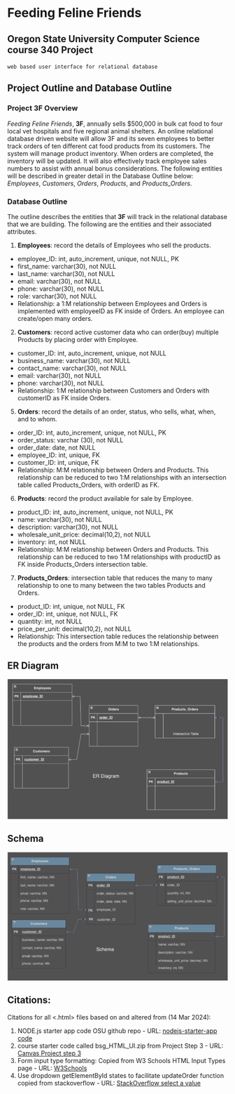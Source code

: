 # Feeding Feline Friends
## Oregon State University Computer Science course 340 Project
    web based user interface for relational database

## Project Outline and Database Outline
### Project 3F Overview
_Feeding Feline Friends_, **3F**, annually sells $500,000 in bulk cat food to four local vet hospitals
and five regional animal shelters. An online relational database driven website will allow 3F and
its seven employees to better track orders of ten different cat food products from its customers.
The system will manage product inventory. When orders are completed, the inventory will be
updated. It will also effectively track employee sales numbers to assist with annual bonus
considerations. The following entities will be described in greater detail in the Database Outline
below: _Employees_, _Customers_, _Orders_, _Products_, and _Products_Orders_.

### Database Outline
The outline describes the entities that **3F** will track in the relational database that we are building. The following are the entities and their associated attributes. 

1. **Employees**: record the details of Employees who sell the products.
  - employee_ID: int, auto_increment, unique, not NULL, PK
  - first_name: varchar(30), not NULL
  - last_name: varchar(30), not NULL
  - email: varchar(30), not NULL
  - phone: varchar(30), not NULL
  - role: varchar(30), not NULL
  - Relationship: a 1:M relationship between Employees and Orders is implemented with employeeID as FK inside of Orders. An employee can create/open many orders.
2. **Customers**: record active customer data who can order(buy) multiple Products by placing order with Employee.
  - customer_ID: int, auto_increment, unique, not NULL
  - business_name: varchar(30), not NULL
  - contact_name: varchar(30), not NULL
  - email: varchar(30), not NULL
  - phone: varchar(30), not NULL
  - Relationship: 1:M relationship between Customers and Orders with customerID as FK inside Orders.  
5. **Orders**: record the details of an order, status, who sells, what, when, and to whom.
  - order_ID: int, auto_increment, unique, not NULL, PK
  - order_status: varchar (30), not NULL
  - order_date: date, not NULL
  - employee_ID: int, unique, FK
  - customer_ID: int, unique, FK
  - Relationship: M:M relationship between Orders and Products. This relationship can be reduced to two 1:M relationships with an intersection table called Products_Orders, with orderID as FK.
6. **Products**: record the product available for sale by Employee.
  - product_ID: int, auto_increment, unique, not NULL, PK
  - name: varchar(30), not NULL
  - description: varchar(30), not NULL
  - wholesale_unit_price: decimal(10,2), not NULL
  - inventory: int, not NULL
  - Relationship: M:M relationship between Orders and Products. This relationship can be reduced to two 1:M relationships with productID as FK inside Products_Orders intersection table.
7. **Products_Orders**: intersection table that reduces the many to many relationship to one to many between the two tables Products and Orders.
  - product_ID: int, unique, not NULL, FK
  - order_ID: int, unique, not NULL, FK
  - quantity: int, not NULL
  - price_per_unit: decimal(10,2), not NULL
  - Relationship: This intersection table reduces the relationship between the products and the orders from M:M to two 1:M relationships.

## ER Diagram
![Entity Relationship Diagram image shows the entities and only any Primary Key desginations](/img/ER_Diagram.png)
## Schema
![Relational Database Schema image shows the entities and relations among them to include Primary Keys and Foreign Key designations](/img/Schema.png)

## Citations:
Citations for all <.html> files based on and altered from (14 Mar 2024): 
  1. NODE.js starter app code OSU github repo
    - URL: [nodejs-starter-app code](https://github.com/osu-cs340-ecampus/nodejs-starter-app)
  2. course starter code called bsg_HTML_UI.zip from Project Step 3
    - URL: [Canvas Project step 3](https://canvas.oregonstate.edu/courses/1946034/assignments/9456216?wrap=1)
  3. Form input type formatting: Copied from W3 Schools HTML Input Types page
    - URL: [W3Schools](https://www.w3schools.com/html/html_form_input_types.asp)
  4. Use dropdown getElementById states to facilitate updateOrder function copied from stackoverflow
    - URL: [StackOverflow select a value](https://stackoverflow.com/questions/8140862/how-to-select-a-value-in-a-select-dropdown-with-javascript)
